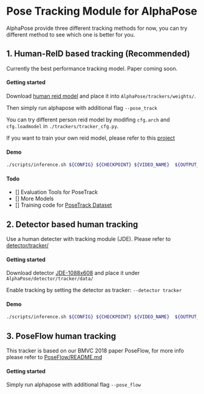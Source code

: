 # Pose Tracking Module for AlphaPose

AlphaPose provide three different tracking methods for now, you can try different method to see which one is better for you.

## 1. Human-ReID based tracking (Recommended)
Currently the best performance tracking model. Paper coming soon.

#### Getting started
Download  [human reid model](https://mega.nz/#!YTZFnSJY!wlbo_5oa2TpDAGyWCTKTX1hh4d6DvJhh_RUA2z6i_so) and place it into `AlphaPose/trackers/weights/`.

Then simply run alphapose with additional flag `--pose_track`

You can try different person reid model by modifing `cfg.arch` and `cfg.loadmodel` in `./trackers/tracker_cfg.py`.

If you want to train your own reid model, please refer to this [project](https://github.com/KaiyangZhou/deep-person-reid)

#### Demo
``` bash
./scripts/inference.sh ${CONFIG} ${CHECKPOINT} ${VIDEO_NAME}  ${OUTPUT_DIR}, --pose_track
```
#### Todo
- [] Evaluation Tools for PoseTrack
- [] More Models
- [] Training code for [PoseTrack Dataset](https://posetrack.net/)

## 2. Detector based human tracking
Use a human detecter with tracking module (JDE). Please refer to [detector/tracker/](../detector/tracker/)

#### Getting started
Download detector [JDE-1088x608](https://github.com/Zhongdao/Towards-Realtime-MOT#pretrained-model-and-baseline-models) and place it under `AlphaPose/detector/tracker/data/`

Enable tracking by setting the detector as tracker: `--detector tracker`
#### Demo
``` bash
./scripts/inference.sh ${CONFIG} ${CHECKPOINT} ${VIDEO_NAME}  ${OUTPUT_DIR}, --detector tracker
```

## 3. PoseFlow human tracking
This tracker is based on our BMVC 2018 paper PoseFlow, for more info please refer to [PoseFlow/README.md](PoseFlow/)

#### Getting started

Simply run alphapose with additional flag `--pose_flow`
